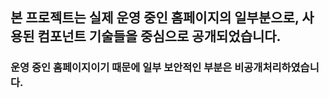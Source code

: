 ## 본 프로젝트는 실제 운영 중인 홈페이지의 일부분으로, 사용된 컴포넌트 기술들을 중심으로 공개되었습니다.
### 운영 중인 홈페이지이기 때문에 일부 보안적인 부분은 비공개처리하였습니다.
